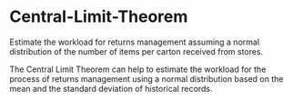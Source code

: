 # Central-Limit-Theorem
Estimate the workload for returns management assuming a normal distribution of the number of items per carton received from stores.

The Central Limit Theorem can help to estimate the workload for the process of returns management using a normal distribution based on the mean and the standard deviation of historical records.
